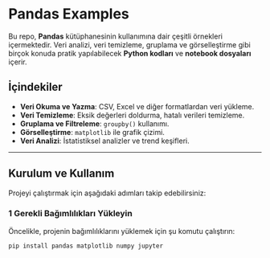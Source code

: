 #  Pandas Examples

Bu repo, **Pandas** kütüphanesinin kullanımına dair çeşitli örnekleri içermektedir. Veri analizi, veri temizleme, gruplama ve görselleştirme gibi birçok konuda pratik yapılabilecek **Python kodları** ve **notebook dosyaları** içerir.

## İçindekiler

-  **Veri Okuma ve Yazma**: CSV, Excel ve diğer formatlardan veri yükleme.
-  **Veri Temizleme**: Eksik değerleri doldurma, hatalı verileri temizleme.
-  **Gruplama ve Filtreleme**: `groupby()` kullanımı.
-  **Görselleştirme**: `matplotlib`  ile grafik çizimi.
-  **Veri Analizi**: İstatistiksel analizler ve trend keşifleri.

---

## Kurulum ve Kullanım

Projeyi çalıştırmak için aşağıdaki adımları takip edebilirsiniz:

### **1 Gerekli Bağımlılıkları Yükleyin**
Öncelikle, projenin bağımlılıklarını yüklemek için şu komutu çalıştırın:

```bash
pip install pandas matplotlib numpy jupyter

